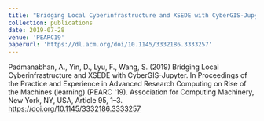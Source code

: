 ```yaml
---
title: "Bridging Local Cyberinfrastructure and XSEDE with CyberGIS-Jupyter"
collection: publications
date: 2019-07-28
venue: 'PEARC19'
paperurl: 'https://dl.acm.org/doi/10.1145/3332186.3333257'
---
```


Padmanabhan, A., Yin, D., Lyu, F., Wang, S. (2019) Bridging Local Cyberinfrastructure and XSEDE with CyberGIS-Jupyter. In Proceedings of the Practice and Experience in Advanced Research Computing on Rise of the Machines (learning) (PEARC '19). Association for Computing Machinery, New York, NY, USA, Article 95, 1–3. https://doi.org/10.1145/3332186.3333257
